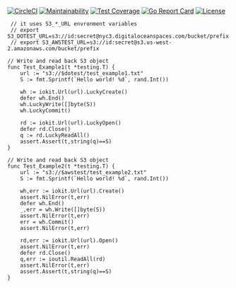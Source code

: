 [![CircleCI](https://circleci.com/gh/sudachen/go-iokit.svg?style=svg)](https://circleci.com/gh/sudachen/go-iokit)
[![Maintainability](https://api.codeclimate.com/v1/badges/9f73e3387f39f92b5169/maintainability)](https://codeclimate.com/github/sudachen/go-iokit/maintainability)
[![Test Coverage](https://api.codeclimate.com/v1/badges/9f73e3387f39f92b5169/test_coverage)](https://codeclimate.com/github/sudachen/go-iokit/test_coverage)
[![Go Report Card](https://goreportcard.com/badge/github.com/sudachen/go-iokit)](https://goreportcard.com/report/github.com/sudachen/go-iokit)
[![License](https://img.shields.io/badge/License-Apache%202.0-blue.svg)](https://opensource.org/licenses/Apache-2.0)


```golang
 // it uses S3_*_URL envronment variables
 // export S3_DOTEST_URL=s3://id:secret@nyc3.digitaloceanspaces.com/bucket/prefix
 // export S3_AWSTEST_URL=s3://id:secret@s3.us-west-2.amazonaws.com/bucket/prefix

// Write and read back S3 object
func Test_Example1(t *testing.T) {
	url := "s3://$dotest/test_example1.txt"
	S := fmt.Sprintf(`Hello world! %d`, rand.Int())

	wh := iokit.Url(url).LuckyCreate()
	defer wh.End()
	wh.LuckyWrite([]byte(S))
	wh.LuckyCommit()

	rd := iokit.Url(url).LuckyOpen()
	defer rd.Close()
	q := rd.LuckyReadAll()
	assert.Assert(t,string(q)==S)
}

// Write and read back S3 object
func Test_Example2(t *testing.T) {
	url := "s3://$awstest/test_example2.txt"
	S := fmt.Sprintf(`Hello world! %d`, rand.Int())

	wh,err := iokit.Url(url).Create()
	assert.NilError(t,err)
	defer wh.End()
	_,err = wh.Write([]byte(S))
	assert.NilError(t,err)
	err = wh.Commit()
	assert.NilError(t,err)

	rd,err := iokit.Url(url).Open()
	assert.NilError(t,err)
	defer rd.Close()
	q,err := ioutil.ReadAll(rd)
	assert.NilError(t,err)
	assert.Assert(t,string(q)==S)
}
```
